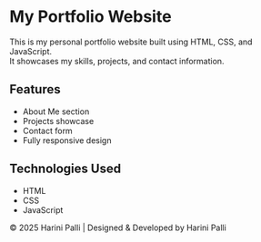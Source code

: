 # My Portfolio Website

This is my personal portfolio website built using HTML, CSS, and JavaScript.  
It showcases my skills, projects, and contact information.

## Features
- About Me section
- Projects showcase
- Contact form
- Fully responsive design

## Technologies Used
- HTML
- CSS
- JavaScript

© 2025 Harini Palli | Designed & Developed by Harini Palli
